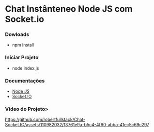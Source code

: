 <h1>Chat Instânteneo Node JS com Socket.io</h1>

<h3>Dowloads</h3>
<ul>
  <li>npm install</li>
</ul>

<h3>Iniciar Projeto</h3>
<ul>
  <li>node index.js</li>
</ul>

<h3>Documentações</h3>
<ul>
  <li><a href="https://nodejs.org/docs/latest/api/">Node JS</a></li>
  <li><a href="https://socket.io/pt-br/docs/v4/">Socket.IO</a></li>
</ul>

<h3>Vídeo do Projeto></h3>


https://github.com/robertfullstack/Chat-Socket.IO/assets/110982032/13761e9a-b5c4-4f60-abba-41ec5c69c297


